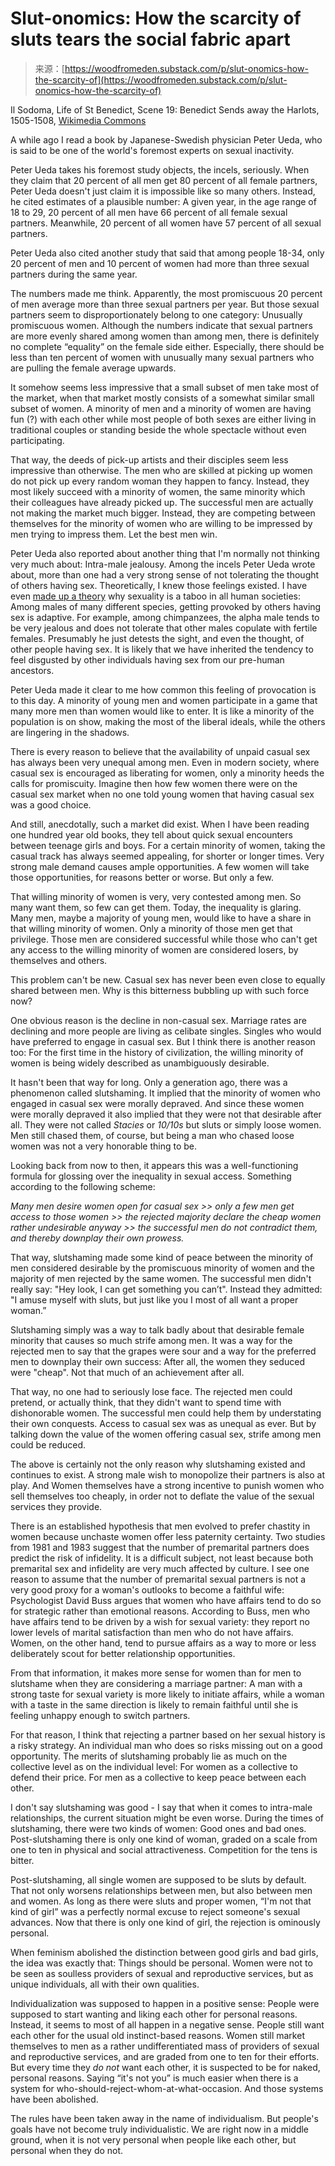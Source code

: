 <!--yml
category: 未分类
date: 2024-05-27 14:47:42
-->

# Slut-onomics: How the scarcity of sluts tears the social fabric apart

> 来源：[https://woodfromeden.substack.com/p/slut-onomics-how-the-scarcity-of](https://woodfromeden.substack.com/p/slut-onomics-how-the-scarcity-of)

Il Sodoma, Life of St Benedict, Scene 19: Benedict Sends away the Harlots, 1505-1508, [Wikimedia Commons](https://commons.wikimedia.org/wiki/File:Sodoma_-_Life_of_St_Benedict,_Scene_19_-_Benedict_Sends_away_the_Harlots_%28detail%29_-_WGA21578.jpg) 

A while ago I read a book by Japanese-Swedish physician Peter Ueda, who is said to be one of the world's foremost experts on sexual inactivity.

Peter Ueda takes his foremost study objects, the incels, seriously. When they claim that 20 percent of all men get 80 percent of all female partners, Peter Ueda doesn't just claim it is impossible like so many others. Instead, he cited estimates of a plausible number: A given year, in the age range of 18 to 29, 20 percent of all men have 66 percent of all female sexual partners. Meanwhile, 20 percent of all women have 57 percent of all sexual partners.

Peter Ueda also cited another study that said that among people 18-34, only 20 percent of men and 10 percent of women had more than three sexual partners during the same year.

The numbers made me think. Apparently, the most promiscuous 20 percent of men average more than three sexual partners per year. But those sexual partners seem to disproportionately belong to one category: Unusually promiscuous women. Although the numbers indicate that sexual partners are more evenly shared among women than among men, there is definitely no complete “equality” on the female side either. Especially, there should be less than ten percent of women with unusually many sexual partners who are pulling the female average upwards. 

It somehow seems less impressive that a small subset of men take most of the market, when that market mostly consists of a somewhat similar small subset of women. A minority of men and a minority of women are having fun (?) with each other while most people of both sexes are either living in traditional couples or standing beside the whole spectacle without even participating. 

That way, the deeds of pick-up artists and their disciples seem less impressive than otherwise. The men who are skilled at picking up women do not pick up every random woman they happen to fancy. Instead, they most likely succeed with a minority of women, the same minority which their colleagues have already picked up. The successful men are actually not making the market much bigger. Instead, they are competing between themselves for the minority of women who are willing to be impressed by men trying to impress them. Let the best men win.

Peter Ueda also reported about another thing that I'm normally not thinking very much about: Intra-male jealousy. Among the incels Peter Ueda wrote about, more than one had a very strong sense of not tolerating the thought of others having sex. Theoretically, I knew those feelings existed. I have even [made up a theory](https://woodfromeden.substack.com/p/a-rational-view-of-female-modesty) why sexuality is a taboo in all human societies: Among males of many different species, getting provoked by others having sex is adaptive. For example, among chimpanzees, the alpha male tends to be very jealous and does not tolerate that other males copulate with fertile females. Presumably he just detests the sight, and even the thought, of other people having sex. It is likely that we have inherited the tendency to feel disgusted by other individuals having sex from our pre-human ancestors.

Peter Ueda made it clear to me how common this feeling of provocation is to this day. A minority of young men and women participate in a game that many more men than women would like to enter. It is like a minority of the population is on show, making the most of the liberal ideals, while the others are lingering in the shadows.

There is every reason to believe that the availability of unpaid casual sex has always been very unequal among men. Even in modern society, where casual sex is encouraged as liberating for women, only a minority heeds the calls for promiscuity. Imagine then how few women there were on the casual sex market when no one told young women that having casual sex was a good choice. 

And still, anecdotally, such a market did exist. When I have been reading one hundred year old books, they tell about quick sexual encounters between teenage girls and boys. For a certain minority of women, taking the casual track has always seemed appealing, for shorter or longer times. Very strong male demand causes ample opportunities. A few women will take those opportunities, for reasons better or worse. But only a few. 

That willing minority of women is very, very contested among men. So many want them, so few can get them. Today, the inequality is glaring. Many men, maybe a majority of young men, would like to have a share in that willing minority of women. Only a minority of those men get that privilege. Those men are considered successful while those who can't get any access to the willing minority of women are considered losers, by themselves and others. 

This problem can't be new. Casual sex has never been even close to equally shared between men. Why is this bitterness bubbling up with such force now?

One obvious reason is the decline in non-casual sex. Marriage rates are declining and more people are living as celibate singles. Singles who would have preferred to engage in casual sex. But I think there is another reason too: For the first time in the history of civilization, the willing minority of women is being widely described as unambiguously desirable.

It hasn't been that way for long. Only a generation ago, there was a phenomenon called slutshaming. It implied that the minority of women who engaged in casual sex were morally depraved. And since these women were morally depraved it also implied that they were not that desirable after all. They were not called *Stacies* or *10/10s* but sluts or simply loose women. Men still chased them, of course, but being a man who chased loose women was not a very honorable thing to be.

Looking back from now to then, it appears this was a well-functioning formula for glossing over the inequality in sexual access. Something according to the following scheme:

*Many men desire women open for casual sex >> only a few men get access to those women >> the rejected majority declare the cheap women rather undesirable anyway >> the successful men do not contradict them, and thereby downplay their own prowess.* 

That way, slutshaming made some kind of peace between the minority of men considered desirable by the promiscuous minority of women and the majority of men rejected by the same women. The successful men didn't really say: "Hey look, I can get something you can’t". Instead they admitted: "I amuse myself with sluts, but just like you I most of all want a proper woman.”

Slutshaming simply was a way to talk badly about that desirable female minority that causes so much strife among men. It was a way for the rejected men to say that the grapes were sour and a way for the preferred men to downplay their own success: After all, the women they seduced were "cheap". Not that much of an achievement after all. 

That way, no one had to seriously lose face. The rejected men could pretend, or actually think, that they didn't want to spend time with dishonorable women. The successful men could help them by understating their own conquests. Access to casual sex was as unequal as ever. But by talking down the value of the women offering casual sex, strife among men could be reduced. 

The above is certainly not the only reason why slutshaming existed and continues to exist. A strong male wish to monopolize their partners is also at play. And Women themselves have a strong incentive to punish women who sell themselves too cheaply, in order not to deflate the value of the sexual services they provide. 

There is an established hypothesis that men evolved to prefer chastity in women because unchaste women offer less paternity certainty. Two studies from 1981 and 1983 suggest that the number of premarital partners does predict the risk of infidelity. It is a difficult subject, not least because both premarital sex and infidelity are very much affected by culture. I see one reason to assume that the number of premarital sexual partners is not a very good proxy for a woman's outlooks to become a faithful wife: Psychologist David Buss argues that women who have affairs tend to do so for strategic rather than emotional reasons. According to Buss, men who have affairs tend to be driven by a wish for sexual variety: they report no lower levels of marital satisfaction than men who do not have affairs. Women, on the other hand, tend to pursue affairs as a way to more or less deliberately scout for better relationship opportunities.

From that information, it makes more sense for women than for men to slutshame when they are considering a marriage partner: A man with a strong taste for sexual variety is more likely to initiate affairs, while a woman with a taste in the same direction is likely to remain faithful until she is feeling unhappy enough to switch partners. 

For that reason, I think that rejecting a partner based on her sexual history is a risky strategy. An individual man who does so risks missing out on a good opportunity. The merits of slutshaming probably lie as much on the collective level as on the individual level: For women as a collective to defend their price. For men as a collective to keep peace between each other. 

I don't say slutshaming was good - I say that when it comes to intra-male relationships, the current situation might be even worse. During the times of slutshaming, there were two kinds of women: Good ones and bad ones. Post-slutshaming there is only one kind of woman, graded on a scale from one to ten in physical and social attractiveness. Competition for the tens is bitter.

Post-slutshaming, all single women are supposed to be sluts by default. That not only worsens relationships between men, but also between men and women. As long as there were sluts and proper women, “I'm not that kind of girl” was a perfectly normal excuse to reject someone's sexual advances. Now that there is only one kind of girl, the rejection is ominously personal. 

When feminism abolished the distinction between good girls and bad girls, the idea was exactly that: Things should be personal. Women were not to be seen as soulless providers of sexual and reproductive services, but as unique individuals, all with their own qualities.

Individualization was supposed to happen in a positive sense: People were supposed to start wanting and liking each other for personal reasons. Instead, it seems to most of all happen in a negative sense. People still want each other for the usual old instinct-based reasons. Women still market themselves to men as a rather undifferentiated mass of providers of sexual and reproductive services, and are graded from one to ten for their efforts. But every time they *do not* want each other, it is suspected to be for naked, personal reasons. Saying “it's not you” is much easier when there is a system for who-should-reject-whom-at-what-occasion. And those systems have been abolished.

The rules have been taken away in the name of individualism. But people's goals have not become truly individualistic. We are right now in a middle ground, when it is not very personal when people like each other, but personal when they do not.